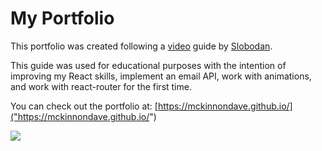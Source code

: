 # My Portfolio

This portfolio was created following a [video]("https://www.youtube.com/watch?v=ESHaail1eGc&t=3931s") guide by [Slobodan]("youtube.com/c/CodewithSloba").

This guide was used for educational purposes with the intention of improving my React skills, implement an email API, work with animations, and work with react-router for the first time.

You can check out the portfolio at: [https://mckinnondave.github.io/]("https://mckinnondave.github.io/")

![]("./portfolio.gif")